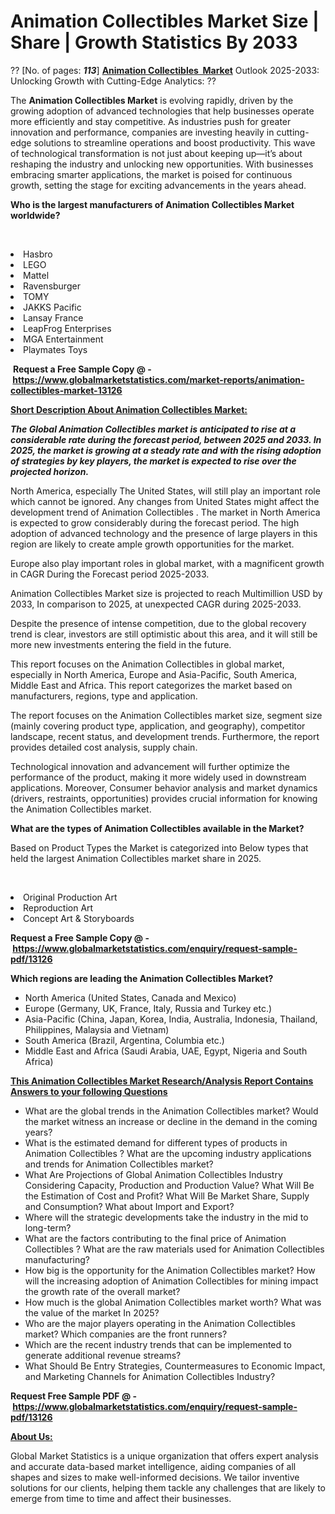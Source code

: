 <H1>Animation Collectibles Market Size | Share | Growth Statistics By 2033</H1><p>?? [No. of pages:&nbsp;<strong><em>113</em></strong>]&nbsp;<strong><a href="https://www.globalmarketstatistics.com/market-reports/animation-collectibles-market-13126">Animation Collectibles &nbsp;Market</a></strong>&nbsp;Outlook 2025-2033: Unlocking Growth with Cutting-Edge Analytics: ??</p><p>The <strong>Animation Collectibles Market</strong> is evolving rapidly, driven by the growing adoption of advanced technologies that help businesses operate more efficiently and stay competitive. As industries push for greater innovation and performance, companies are investing heavily in cutting-edge solutions to streamline operations and boost productivity. This wave of technological transformation is not just about keeping up&mdash;it&rsquo;s about reshaping the industry and unlocking new opportunities. With businesses embracing smarter applications, the market is poised for continuous growth, setting the stage for exciting advancements in the years ahead.</p><p><strong>Who is the largest manufacturers of Animation Collectibles Market worldwide?</strong></p><p>&nbsp;<li>Hasbro<li> LEGO<li> Mattel<li> Ravensburger<li> TOMY<li> JAKKS Pacific<li> Lansay France<li> LeapFrog Enterprises<li> MGA Entertainment<li> Playmates Toys</p><p>&nbsp;<strong>Request a Free Sample Copy @ -&nbsp;<a href="https://www.globalmarketstatistics.com/market-reports/animation-collectibles-market-13126">https://www.globalmarketstatistics.com/market-reports/animation-collectibles-market-13126</a></strong></p><p><strong><u>Short Description About Animation Collectibles Market:</u></strong></p><p><strong><em>The Global Animation Collectibles market is anticipated to rise at a considerable rate during the forecast period, between 2025 and 2033. In 2025, the market is growing at a steady rate and with the rising adoption of strategies by key players, the market is expected to rise over the projected horizon.</em></strong></p><p>North America, especially The United States, will still play an important role which cannot be ignored. Any changes from United States might affect the development trend of Animation Collectibles . The market in North America is expected to grow considerably during the forecast period. The high adoption of advanced technology and the presence of large players in this region are likely to create ample growth opportunities for the market.</p><p>Europe also play important roles in global market, with a magnificent growth in CAGR During the Forecast period 2025-2033.</p><p>Animation Collectibles Market size is projected to reach Multimillion USD by 2033, In comparison to 2025, at unexpected CAGR during 2025-2033.</p><p>Despite the presence of intense competition, due to the global recovery trend is clear, investors are still optimistic about this area, and it will still be more new investments entering the field in the future.</p><p>This report focuses on the Animation Collectibles in global market, especially in North America, Europe and Asia-Pacific, South America, Middle East and Africa. This report categorizes the market based on manufacturers, regions, type and application.</p><p>The report focuses on the Animation Collectibles market size, segment size (mainly covering product type, application, and geography), competitor landscape, recent status, and development trends. Furthermore, the report provides detailed cost analysis, supply chain.</p><p>Technological innovation and advancement will further optimize the performance of the product, making it more widely used in downstream applications. Moreover, Consumer behavior analysis and market dynamics (drivers, restraints, opportunities) provides crucial information for knowing the Animation Collectibles market.</p><p><strong>What are the types of Animation Collectibles available in the Market?</strong></p><p>Based on Product Types the Market is categorized into Below types that held the largest Animation Collectibles market share in 2025.</p><p>&nbsp;<li>Original Production Art<li> Reproduction Art<li> Concept Art & Storyboards&nbsp;</p><p><strong>Request a Free Sample Copy @ -&nbsp;<a href="https://www.globalmarketstatistics.com/enquiry/request-sample-pdf/13126">https://www.globalmarketstatistics.com/enquiry/request-sample-pdf/13126</a></strong></p><p><strong>Which regions are leading the Animation Collectibles Market?</strong></p><ul><li>North America (United States, Canada and Mexico)</li><li>Europe (Germany, UK, France, Italy, Russia and Turkey etc.)</li><li>Asia-Pacific (China, Japan, Korea, India, Australia, Indonesia, Thailand, Philippines, Malaysia and Vietnam)</li><li>South America (Brazil, Argentina, Columbia etc.)</li><li>Middle East and Africa (Saudi Arabia, UAE, Egypt, Nigeria and South Africa)</li></ul><p><strong><u>This Animation Collectibles Market Research/Analysis Report Contains Answers to your following Questions</u></strong></p><ul><li>What are the global trends in the Animation Collectibles market? Would the market witness an increase or decline in the demand in the coming years?</li><li>What is the estimated demand for different types of products in Animation Collectibles ? What are the upcoming industry applications and trends for Animation Collectibles market?</li><li>What Are Projections of Global Animation Collectibles Industry Considering Capacity, Production and Production Value? What Will Be the Estimation of Cost and Profit? What Will Be Market Share, Supply and Consumption? What about Import and Export?</li><li>Where will the strategic developments take the industry in the mid to long-term?</li><li>What are the factors contributing to the final price of Animation Collectibles ? What are the raw materials used for Animation Collectibles manufacturing?</li><li>How big is the opportunity for the Animation Collectibles market? How will the increasing adoption of Animation Collectibles for mining impact the growth rate of the overall market?</li><li>How much is the global Animation Collectibles market worth? What was the value of the market In 2025?</li><li>Who are the major players operating in the Animation Collectibles market? Which companies are the front runners?</li><li>Which are the recent industry trends that can be implemented to generate additional revenue streams?</li><li>What Should Be Entry Strategies, Countermeasures to Economic Impact, and Marketing Channels for Animation Collectibles Industry?</li></ul><p><strong>Request Free Sample PDF @ -&nbsp;<a href="https://www.globalmarketstatistics.com/enquiry/request-sample-pdf/13126">https://www.globalmarketstatistics.com/enquiry/request-sample-pdf/13126</a></strong></p><p><strong><u>About Us:</u></strong></p><p>Global Market Statistics&nbsp;is a unique organization that offers expert analysis and accurate data-based market intelligence, aiding companies of all shapes and sizes to make well-informed decisions. We tailor inventive solutions for our clients, helping them tackle any challenges that are likely to emerge from time to time and affect their businesses.</p>
